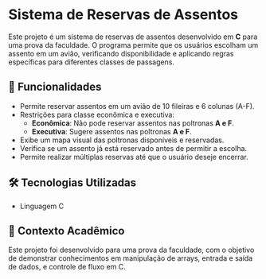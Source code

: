 # Sistema de Reservas de Assentos  

Este projeto é um sistema de reservas de assentos desenvolvido em **C** para uma prova da faculdade. O programa permite que os usuários escolham um assento em um avião, verificando disponibilidade e aplicando regras específicas para diferentes classes de passagens.  

## 📌 Funcionalidades  

- Permite reservar assentos em um avião de 10 fileiras e 6 colunas (A-F).  
- Restrições para classe econômica e executiva:  
  - **Econômica**: Não pode reservar assentos nas poltronas **A e F**.  
  - **Executiva**: Sugere assentos nas poltronas **A e F**.  
- Exibe um mapa visual das poltronas disponíveis e reservadas.  
- Verifica se um assento já está reservado antes de permitir a escolha.  
- Permite realizar múltiplas reservas até que o usuário deseje encerrar.  

## 🛠️ Tecnologias Utilizadas  

- Linguagem C
  
## 🏫 Contexto Acadêmico
Este projeto foi desenvolvido para uma prova da faculdade, com o objetivo de demonstrar conhecimentos em manipulação de arrays, entrada e saída de dados, e controle de fluxo em C.
